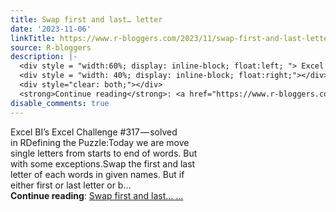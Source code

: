 ```yaml
---
title: Swap first and last… letter
date: '2023-11-06'
linkTitle: https://www.r-bloggers.com/2023/11/swap-first-and-last-letter/
source: R-bloggers
description: |-
  <div style = "width:60%; display: inline-block; float:left; "> Excel BI’s Excel Challenge #317 — solved in RDefining the Puzzle:Today we are move single letters from starts to end of words. But with some exceptions.Swap the first and last letter of each words in given names. But if either first or last letter or b...</div>
  <div style = "width: 40%; display: inline-block; float:right;"></div>
  <div style="clear: both;"></div>
  <strong>Continue reading</strong>: <a href="https://www.r-bloggers.com/2023/11/swap-first-and-last-letter/">Swap first and last… ...
disable_comments: true
---
```

<div style = "width:60%; display: inline-block; float:left; "> Excel BI’s Excel Challenge #317 — solved in RDefining the Puzzle:Today we are move single letters from starts to end of words. But with some exceptions.Swap the first and last letter of each words in given names. But if either first or last letter or b...</div>
<div style = "width: 40%; display: inline-block; float:right;"></div>
<div style="clear: both;"></div>
<strong>Continue reading</strong>: <a href="https://www.r-bloggers.com/2023/11/swap-first-and-last-letter/">Swap first and last… ...